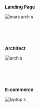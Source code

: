 <h2 style="font-size: 15px;">Landing Page</h2>

![mars arch s](https://github.com/user-attachments/assets/bb207dea-97f2-4182-86cd-83a63cf609ce)

<br><br><br>

<h2 style="font-size: 15px;">Architect</h2>

![arch s](https://github.com/user-attachments/assets/849bcbc4-a9a1-40d2-acc6-56a027d78404)

<br><br><br>

<h2 style="font-size: 15px;">E-commerce</h2> 

![laptop s](https://github.com/user-attachments/assets/83e69664-ea62-4b2b-8be7-63319546a08d)
